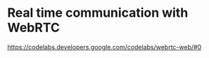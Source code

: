 # Real time communication with WebRTC

https://codelabs.developers.google.com/codelabs/webrtc-web/#0